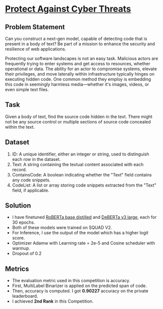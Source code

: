 # [Protect Against Cyber Threats](https://machinehack.com/hackathons/shell_hackathon_to_protect_against_cyber_threats/overview)

## Problem Statement
<p>Can you construct a next-gen model, capable of detecting code that is present in a body of text? Be part of a mission to enhance the security and resilience of web applications. </p>

<p>Protecting our software landscapes is not an easy task. Malicious actors are frequently trying to enter systems and get access to resources, whether operational or data. The ability for an actor to compromise systems, elevate their privileges, and move laterally within infrastructure typically hinges on executing hidden code. One common method they employ is embedding this code in seemingly harmless media—whether it's images, videos, or even simple text files.</p>

## Task
Given a body of text, find the source code hidden in the text. There might not be any source control or multiple sections of source code concealed within the text.

## Dataset
1. ID: A unique identifier, either an integer or string, used to distinguish each row in the dataset.
2. Text: A string containing the textual content associated with each record.
3. ContainsCode: A boolean indicating whether the "Text" field contains any code snippets.
4. CodeList: A list or array storing code snippets extracted from the "Text" field, if applicable.

## Solution
- I have finetuned [RoBERTa base distilled](https://huggingface.co/deepset/roberta-base-squad2-distilled) and [DeBERTa v3 large](https://huggingface.co/deepset/deberta-v3-base-squad2), each for 30 epochs.
- Both of these models were trained on SQUAD V2.
- For Inference, I use the output  of the model which has a higher logit score.
- Optimizer Adamw with Learning rate = 2e-5 and Cosine scheduler with warmup.
- Dropout of 0.2

## Metrics
- The evaluation metric used in this competition is accuracy.
- First, MultiLabel Binarizer is applied on the predicted span of code.
- Then, accuracy is computed. I got <b>0.90227</b> accuracy on the private leaderboard.
- I achieved <b>2nd Rank</b> in this Competition.
